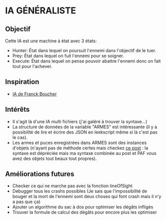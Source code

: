 # IA GÉNÉRALISTE

## Objectif

Cette IA est une machine à état avec 3 états:
- Hunter: État dans lequel on poursuit l'ennemi dans l'objectif de le tuer.
- Prey: État dans lequel on fuit l'ennemi pour se soigner.
- Execute: État dans lequel on pense pouvoir abattre l'ennemi donc on fait tout pour l'achever.

## Inspiration

- [IA de Franck Boucher](https://github.com/franck-boucher/IA-leek-wars/tree/master)

## Intérêts

- Il s'agit là d'une IA multi fichiers (j'ai galéré à trouver la syntaxe...)
- La structure de données de la variable "ARMES" est intéressante (il y a possibilité de lire et écrire des JSON en leekscript même si là c'est pas le cas).
- Les armes et puces enregistrées dans ARMES sont des instances d'objets (n'ayant pas de méthode certes mais checkez [ce post](https://leekwars.com/forum/category-7/topic-7624) : la syntaxe est dépréciée mais ma syntaxe combinée au post et PAF vous avez des objets tout beaux tout propres).

## Améliorations futures

- Checker ce qui ne marche pas avec la fonction lineOfSight
- Debugger tous les crashs possibles (Je sais que l'impossibilité de bouger et la mort de l'ennemi sont deux choses qui font crash mais il n'y a pas que ça)
- Ajouter un algorithme du sac à dos pour optimiser les dégâts infligés
- Trouver la formule de calcul des dégâts pour encore plus les optimiser
